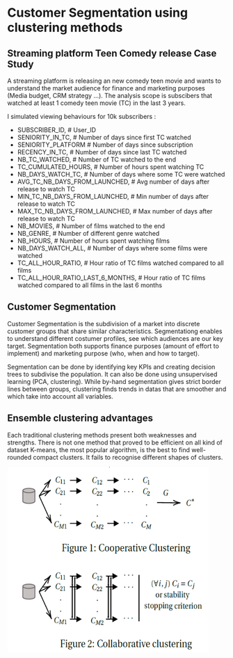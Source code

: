 # Customer Segmentation using clustering methods

## Streaming platform Teen Comedy release Case Study


A streaming platform is releasing an new comedy teen movie and wants to understand the market audience for finance and marketing purposes (Media budget, CRM strategy ...).
The analysis scope is subscibers that watched at least 1 comedy teen movie (TC) in the last 3 years.  

I simulated viewing behaviours for 10k subscribers :

- SUBSCRIBER_ID, # User_ID
- SENIORITY_IN_TC, # Number of days since first TC watched
- SENIORITY_PLATFORM # Number of days since subscription 
- RECENCY_IN_TC, # Number of days since last TC watched
- NB_TC_WATCHED, # Number of TC watched to the end
- TC_CUMULATED_HOURS, # Number of hours spent watching TC
- NB_DAYS_WATCH_TC, # Number of days where some TC were watched 
- AVG_TC_NB_DAYS_FROM_LAUNCHED, # Avg number of days after release to watch TC
- MIN_TC_NB_DAYS_FROM_LAUNCHED, # Min number of days after release to watch TC
- MAX_TC_NB_DAYS_FROM_LAUNCHED, # Max number of days after release to watch TC
- NB_MOVIES, # Number of films watched to the end
- NB_GENRE, # Number of different genre watched 
- NB_HOURS, # Number of hours spent watching films 
- NB_DAYS_WATCH_ALL, # Number of days where some films were watched  
- TC_ALL_HOUR_RATIO, # Hour ratio of TC films watched compared to all films
- TC_ALL_HOUR_RATIO_LAST_6_MONTHS, # Hour ratio of TC films watched compared to all films in the last 6 months

## Customer Segmentation

Customer Segmentation is the subdivision of a market into discrete customer groups that share similar characteristics. Segmentationg enables to understand different costumer profiles, see which audiences are our key target. Segmentation both supports finance purposes (amount of effort to implement) and marketing purpose (who, when and how to target).

Segmentation can be done by identifying key KPIs and creating decision trees to subdivise the population. It can also be done using unsupervised learning (PCA, clustering). While by-hand segmentation gives strict border lines between groups, clustering finds trends in datas that are smoother and which take into account all variables. 

## Ensemble clustering advantages

Each traditional clustering methods present both weaknesses and strengths. There is not one method that proved to be efficient on all kind of dataset
K-means, the most popular algorithm, is the best to find well-rounded compact clusters. It fails to recognise different shapes of clusters.

![image](Data/ensemble_clustering_schema.png)
